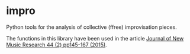 # impro
Python tools for the analysis of collective (ffree) improvisation pieces.

The functions in this library have been used in the article [Journal of New Music Research 44 (2) pp145-167 (2015)](https://www.tandfonline.com/doi/full/10.1080/09298215.2015.1061564). 

